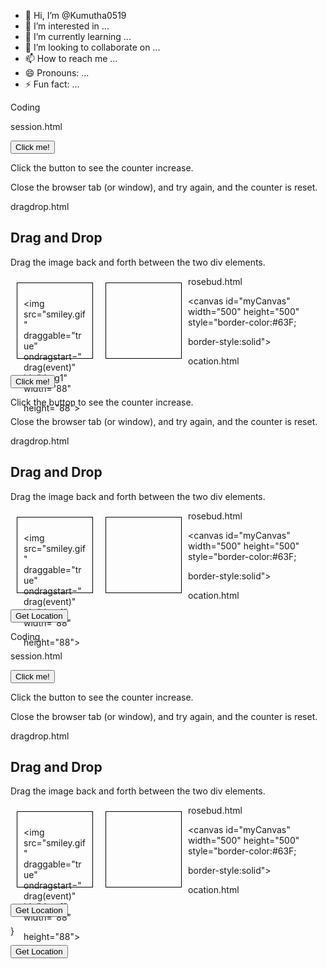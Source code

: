 - 👋 Hi, I’m @Kumutha0519
- 👀 I’m interested in ...
- 🌱 I’m currently learning ...
- 💞️ I’m looking to collaborate on ...
- 📫 How to reach me ...
- 😄 Pronouns: ...
- ⚡ Fun fact: ...

<!---
Kumutha0519/Kumutha0519 is a ✨ special ✨ repository because its `README.md` (this file) appears on your GitHub profile.
You can click the Preview link to take a look at your changes.
--->
<p>Coding 

session.html

<html>

<head>

<script>

function clickCounter() {

 if (typeof(Storage) !== "undefined") {

 if (sessionStorage.clickcount) {

 sessionStorage.clickcount = Number(sessionStorage.clickcount)+1;

 } else {

 sessionStorage.clickcount = 1;

 }

 document.getElementById("result").innerHTML = "You have clicked the button " +

sessionStorage.clickcount + " time(s).";

 } else {

 document.getElementById("result").innerHTML = "Sorry, your browser does not support web

storage...";

 }

}

</script>

</head>

<body>

<p><button onclick="clickCounter()" type="button">Click me!</button></p>

<div id="result"></div>

<p>Click the button to see the counter increase.</p>

<p>Close the browser tab (or window), and try again, and the counter is reset.</p>

</body>

</html>

dragdrop.html

<html>

<head>

<style>

#div1, #div2 {

 float: left;

 width: 100px;

 height: 100px;

 margin: 10px;

 padding: 10px;

 border: 1px solid black;

}

</style>

<script>

function allowDrop(ev) {

 ev.preventDefault();

}

function drag(ev) {

 ev.dataTransfer.setData("text", ev.target.id);

}

function drop(ev) {

 ev.preventDefault();

 var data = ev.dataTransfer.getData("text");

 ev.target.appendChild(document.getElementById(data));

}

</script>

</head>

<body>

<h2>Drag and Drop</h2>

<p>Drag the image back and forth between the two div elements.</p>

<div id="div1" ondrop="drop(event)" ondragover="allowDrop(event)">

 <img src="smiley.gif" draggable="true" ondragstart="drag(event)" id="drag1" width="88"

height="88">

</div>

<div id="div2" ondrop="drop(event)" ondragover="allowDrop(event)"></div>

</body>

</html>

rosebud.html

<html>

<head>

<title>Untitled Document</title>

</head>

<body>

<canvas id="myCanvas" width="500" height="500" style="border-color:#63F;

 border-style:solid">

 </canvas>

 <script>

var c = document.getElementById("myCanvas");

var ctx = c.getContext('2d');

function draw_rose()

{

ctx.fillStyle = "green";

ctx.fillRect(218,240,5,150);

ctx.fillStyle = "red";

ctx.strokeStyle = "white";

ctx.arc(220,190,50,0,2*Math.PI);

ctx.fill();

ctx.scale(2,1);

ctx.fillRect(85,110,50,80);

ctx.beginPath();

ctx.arc(100,100,20,0,2*Math.PI);

ctx.fill();

ctx.stroke();

ctx.closePath();

ctx.beginPath();

ctx.arc(120,110,20,0,2*Math.PI);

ctx.fill();

ctx.stroke();

ctx.closePath();

ctx.fillStyle = "green";

ctx.beginPath();

ctx.arc(90,250,20,0,2*Math.PI);

ctx.fill();ctx.stroke();

ctx.closePath();

ctx.beginPath();

ctx.arc(130,250,20,0,2*Math.PI);

ctx.fill();

ctx.stroke();

ctx.closePath();

}

draw_rose();

</script>

</body>

</html>

ocation.html

<html>

<head>

<title>Untitled Document</title>

<script type="text/javascript">

function showPosition(position)

{

document.write("Latitude : "+position.coords.latitude);

document.write("Longitude : "+position.coords.longitude);

}

function getLocation()

{

if(navigator.geolocation)

{

navigator.geolocation.getCurrentPosition(showPosition);

}

else

{

document.write("Browser not supported");

}
Coding 

session.html

<html>

<head>

<script>

function clickCounter() {

 if (typeof(Storage) !== "undefined") {

 if (sessionStorage.clickcount) {

 sessionStorage.clickcount = Number(sessionStorage.clickcount)+1;

 } else {

 sessionStorage.clickcount = 1;

 }

 document.getElementById("result").innerHTML = "You have clicked the button " +

sessionStorage.clickcount + " time(s).";

 } else {

 document.getElementById("result").innerHTML = "Sorry, your browser does not support web

storage...";

 }

}

</script>

</head>

<body>

<p><button onclick="clickCounter()" type="button">Click me!</button></p>

<div id="result"></div>

<p>Click the button to see the counter increase.</p>

<p>Close the browser tab (or window), and try again, and the counter is reset.</p>

</body>

</html>

dragdrop.html

<html>

<head>

<style>

#div1, #div2 {

 float: left;

 width: 100px;

 height: 100px;

 margin: 10px;

 padding: 10px;

 border: 1px solid black;

}

</style>

<script>

function allowDrop(ev) {

 ev.preventDefault();

}

function drag(ev) {

 ev.dataTransfer.setData("text", ev.target.id);

}

function drop(ev) {

 ev.preventDefault();

 var data = ev.dataTransfer.getData("text");

 ev.target.appendChild(document.getElementById(data));

}

</script>

</head>

<body>

<h2>Drag and Drop</h2>

<p>Drag the image back and forth between the two div elements.</p>

<div id="div1" ondrop="drop(event)" ondragover="allowDrop(event)">

 <img src="smiley.gif" draggable="true" ondragstart="drag(event)" id="drag1" width="88"

height="88">

</div>

<div id="div2" ondrop="drop(event)" ondragover="allowDrop(event)"></div>

</body>

</html>

rosebud.html

<html>

<head>

<title>Untitled Document</title>

</head>

<body>

<canvas id="myCanvas" width="500" height="500" style="border-color:#63F;

 border-style:solid">

 </canvas>

 <script>

var c = document.getElementById("myCanvas");

var ctx = c.getContext('2d');

function draw_rose()

{

ctx.fillStyle = "green";

ctx.fillRect(218,240,5,150);

ctx.fillStyle = "red";

ctx.strokeStyle = "white";

ctx.arc(220,190,50,0,2*Math.PI);

ctx.fill();

ctx.scale(2,1);

ctx.fillRect(85,110,50,80);

ctx.beginPath();

ctx.arc(100,100,20,0,2*Math.PI);

ctx.fill();

ctx.stroke();

ctx.closePath();

ctx.beginPath();

ctx.arc(120,110,20,0,2*Math.PI);

ctx.fill();

ctx.stroke();

ctx.closePath();

ctx.fillStyle = "green";

ctx.beginPath();

ctx.arc(90,250,20,0,2*Math.PI);

ctx.fill();ctx.stroke();

ctx.closePath();

ctx.beginPath();

ctx.arc(130,250,20,0,2*Math.PI);

ctx.fill();

ctx.stroke();

ctx.closePath();

}

draw_rose();

</script>

</body>

</html>

ocation.html

<html>

<head>

<title>Untitled Document</title>

<script type="text/javascript">

function showPosition(position)

{

document.write("Latitude : "+position.coords.latitude);

document.write("Longitude : "+position.coords.longitude);

}

function getLocation()

{

if(navigator.geolocation)

{

navigator.geolocation.getCurrentPosition(showPosition);

}

else

{

document.write("Browser not supported");

}

}

</script>

</head>

<body>

 <button type="button" onClick="getLocation()">Get Location</button>

</body>

</html>
Coding 

session.html

<html>

<head>

<script>

function clickCounter() {

 if (typeof(Storage) !== "undefined") {

 if (sessionStorage.clickcount) {

 sessionStorage.clickcount = Number(sessionStorage.clickcount)+1;

 } else {

 sessionStorage.clickcount = 1;

 }

 document.getElementById("result").innerHTML = "You have clicked the button " +

sessionStorage.clickcount + " time(s).";

 } else {

 document.getElementById("result").innerHTML = "Sorry, your browser does not support web

storage...";

 }

}

</script>

</head>

<body>

<p><button onclick="clickCounter()" type="button">Click me!</button></p>

<div id="result"></div>

<p>Click the button to see the counter increase.</p>

<p>Close the browser tab (or window), and try again, and the counter is reset.</p>

</body>

</html>

dragdrop.html

<html>

<head>

<style>

#div1, #div2 {

 float: left;

 width: 100px;

 height: 100px;

 margin: 10px;

 padding: 10px;

 border: 1px solid black;

}

</style>

<script>

function allowDrop(ev) {

 ev.preventDefault();

}

function drag(ev) {

 ev.dataTransfer.setData("text", ev.target.id);

}

function drop(ev) {

 ev.preventDefault();

 var data = ev.dataTransfer.getData("text");

 ev.target.appendChild(document.getElementById(data));

}

</script>

</head>

<body>

<h2>Drag and Drop</h2>

<p>Drag the image back and forth between the two div elements.</p>

<div id="div1" ondrop="drop(event)" ondragover="allowDrop(event)">

 <img src="smiley.gif" draggable="true" ondragstart="drag(event)" id="drag1" width="88"

height="88">

</div>

<div id="div2" ondrop="drop(event)" ondragover="allowDrop(event)"></div>

</body>

</html>

rosebud.html

<html>

<head>

<title>Untitled Document</title>

</head>

<body>

<canvas id="myCanvas" width="500" height="500" style="border-color:#63F;

 border-style:solid">

 </canvas>

 <script>

var c = document.getElementById("myCanvas");

var ctx = c.getContext('2d');

function draw_rose()

{

ctx.fillStyle = "green";

ctx.fillRect(218,240,5,150);

ctx.fillStyle = "red";

ctx.strokeStyle = "white";

ctx.arc(220,190,50,0,2*Math.PI);

ctx.fill();

ctx.scale(2,1);

ctx.fillRect(85,110,50,80);

ctx.beginPath();

ctx.arc(100,100,20,0,2*Math.PI);

ctx.fill();

ctx.stroke();

ctx.closePath();

ctx.beginPath();

ctx.arc(120,110,20,0,2*Math.PI);

ctx.fill();

ctx.stroke();

ctx.closePath();

ctx.fillStyle = "green";

ctx.beginPath();

ctx.arc(90,250,20,0,2*Math.PI);

ctx.fill();ctx.stroke();

ctx.closePath();

ctx.beginPath();

ctx.arc(130,250,20,0,2*Math.PI);

ctx.fill();

ctx.stroke();

ctx.closePath();

}

draw_rose();

</script>

</body>

</html>

ocation.html

<html>

<head>

<title>Untitled Document</title>

<script type="text/javascript">

function showPosition(position)

{

document.write("Latitude : "+position.coords.latitude);

document.write("Longitude : "+position.coords.longitude);

}

function getLocation()

{

if(navigator.geolocation)

{

navigator.geolocation.getCurrentPosition(showPosition);

}

else

{

document.write("Browser not supported");

}

}

</script>

</head>

<body>

 <button type="button" onClick="getLocation()">Get Location</button>

</body>

</html>

}

</script>

</head>

<body>

 <button type="button" onClick="getLocation()">Get Location</button>

</body>

</html>
</p>
